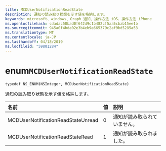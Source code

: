 ```yaml
---
title: MCDUserNotificationReadState
description: 通知の読み取り状態を示す値を格納します。
keywords: microsoft、windows、Graph 通知、操作方法 iOS、操作方法 iPhone
ms.openlocfilehash: cdadac58bad0f642d9c1b482cf5aa5cbab15ee1b
ms.sourcegitcommit: 945a0f4bda02e3b4eb9a665379c2af9bd5285a53
ms.translationtype: MT
ms.contentlocale: ja-JP
ms.lasthandoff: 04/18/2019
ms.locfileid: "59801284"
---
```

# <a name="enum-mcdusernotificationreadstate"></a>enum`MCDUserNotificationReadState`

```
typedef NS_ENUM(NSInteger, MCDUserNotificationReadState)
```

通知の読み取り状態を示す値を格納します。

|名前 | 値 | 説明 |
|:-- |:-- |:-- |
|   MCDUserNotificationReadStateUnread |0| 通知が読み取られていません。 |
|   MCDUserNotificationReadStateRead | 1| 通知が読み取られました。|